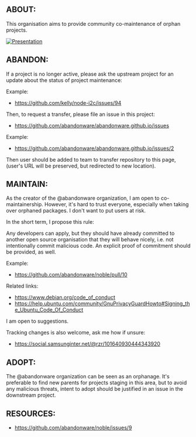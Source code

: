 ## ABOUT: ##

This organisation aims to provide community co-maintenance of orphan projects.

[![Presentation](https://image.slidesharecdn.com/up-down-stream-flows-20190411rzr-190415140110/95/updownstreamflows20190411rzr-16-638.jpg#)](https://www.slideshare.net/rzrfreefr/updownstreamflows20190411rzr# "Presentation")


## ABANDON: ##

If a project is no longer active, please ask the upstream project for an update
about the status of project maintenance:

Example:

* <https://github.com/kelly/node-i2c/issues/94>

Then, to request a transfer, please file an issue in this project:

* <https://github.com/abandonware/abandonware.github.io/issues>

Example:

* <https://github.com/abandonware/abandonware.github.io/issues/2>

Then user should be added to team to transfer repository to this page,
(user's URL will be preserved, but redirected to new location).


## MAINTAIN: ##

As the creator of the @abandonware organization, I am open to co-maintainership.
However, it's hard to trust everyone, especially when taking over orphaned
packages. I don't want to put users at risk.

In the short term, I propose this rule:

Any developers can apply, but they should have already committed to another open
source organisation that they will behave nicely, i.e. not intentionally commit
malicious code. An explicit proof of commitment should be provided, as well.

Example:

* <https://github.com/abandonware/noble/pull/10>

Related links:

* <https://www.debian.org/code_of_conduct>
* <https://help.ubuntu.com/community/GnuPrivacyGuardHowto#Signing_the_Ubuntu_Code_Of_Conduct>

I am open to suggestions.

Tracking changes is also welcome, ask me how if unsure:

* <https://social.samsunginter.net/@rzr/101640930444343920>


## ADOPT: ##

The @abandonware organization can be seen as an orphanage. It's preferable to
find new parents for projects staging in this area, but to avoid any malicious
threats, intent to adopt should be justified in an issue in the downstream
project.


## RESOURCES: ##

* <https://github.com/abandonware/noble/issues/9>
